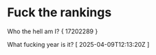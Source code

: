 # Fuck the rankings

Who the hell am I?
{ 17202289 }

What fucking year is it?
[ 2025-04-09T12:13:20Z ]
